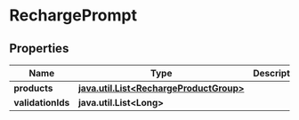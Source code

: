 
# RechargePrompt

## Properties
Name | Type | Description | Notes
------------ | ------------- | ------------- | -------------
**products** | [**java.util.List&lt;RechargeProductGroup&gt;**](RechargeProductGroup.md) |  |  [optional]
**validationIds** | **java.util.List&lt;Long&gt;** |  |  [optional]



